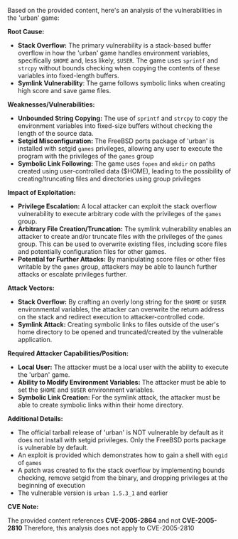 Based on the provided content, here's an analysis of the vulnerabilities in the 'urban' game:

**Root Cause:**

*   **Stack Overflow:** The primary vulnerability is a stack-based buffer overflow in how the 'urban' game handles environment variables, specifically `$HOME` and, less likely, `$USER`. The game uses `sprintf` and `strcpy` without bounds checking when copying the contents of these variables into fixed-length buffers.
*  **Symlink Vulnerability**: The game follows symbolic links when creating high score and save game files.

**Weaknesses/Vulnerabilities:**

*   **Unbounded String Copying:** The use of `sprintf` and `strcpy` to copy the environment variables into fixed-size buffers without checking the length of the source data.
*   **Setgid Misconfiguration:** The FreeBSD ports package of 'urban' is installed with setgid `games` privileges, allowing any user to execute the program with the privileges of the `games` group
*   **Symbolic Link Following:** The game uses `fopen` and `mkdir` on paths created using user-controlled data ($HOME), leading to the possibility of creating/truncating files and directories using group privileges

**Impact of Exploitation:**

*   **Privilege Escalation:** A local attacker can exploit the stack overflow vulnerability to execute arbitrary code with the privileges of the `games` group.
*   **Arbitrary File Creation/Truncation:** The symlink vulnerability enables an attacker to create and/or truncate files with the privileges of the `games` group. This can be used to overwrite existing files, including score files and potentially configuration files for other games.
*   **Potential for Further Attacks:** By manipulating score files or other files writable by the `games` group, attackers may be able to launch further attacks or escalate privileges further.

**Attack Vectors:**

*   **Stack Overflow:** By crafting an overly long string for the `$HOME` or `$USER` environmental variables, the attacker can overwrite the return address on the stack and redirect execution to attacker-controlled code.
*   **Symlink Attack:** Creating symbolic links to files outside of the user's home directory to be opened and truncated/created by the vulnerable application.

**Required Attacker Capabilities/Position:**

*   **Local User:** The attacker must be a local user with the ability to execute the 'urban' game.
*   **Ability to Modify Environment Variables:** The attacker must be able to set the `$HOME` and `$USER` environment variables.
*   **Symbolic Link Creation:** For the symlink attack, the attacker must be able to create symbolic links within their home directory.

**Additional Details:**

*   The official tarball release of 'urban' is NOT vulnerable by default as it does not install with setgid privileges. Only the FreeBSD ports package is vulnerable by default.
*   An exploit is provided which demonstrates how to gain a shell with `egid` of `games`
*   A patch was created to fix the stack overflow by implementing bounds checking, remove setgid from the binary, and dropping privileges at the beginning of execution
*   The vulnerable version is `urban 1.5.3_1` and earlier

**CVE Note:**

The provided content references **CVE-2005-2864** and not **CVE-2005-2810**
Therefore, this analysis does not apply to CVE-2005-2810